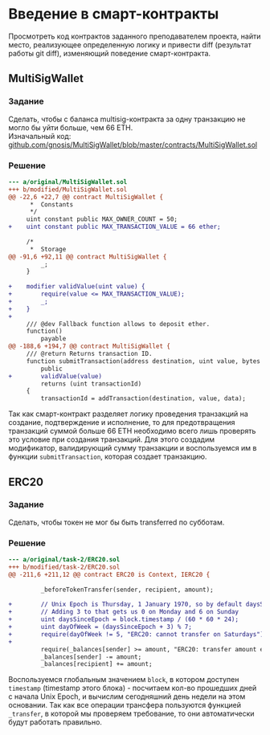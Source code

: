 # Введение в смарт-контракты
Просмотреть код контрактов заданного преподавателем проекта, найти место, реализующее определенную логику и привести diff (результат работы git diff), изменяющий поведение смарт-контракта.

## MultiSigWallet
### Задание
Сделать, чтобы с баланса multisig-контракта за одну транзакцию не могло бы уйти больше, чем 66 ETH.  
Изначальный код: [github.com/gnosis/MultiSigWallet/blob/master/contracts/MultiSigWallet.sol](github.com/gnosis/MultiSigWallet/blob/master/contracts/MultiSigWallet.sol)
### Решение
```diff
--- a/original/MultiSigWallet.sol
+++ b/modified/MultiSigWallet.sol
@@ -22,6 +22,7 @@ contract MultiSigWallet {
      *  Constants
      */
     uint constant public MAX_OWNER_COUNT = 50;
+    uint constant public MAX_TRANSACTION_VALUE = 66 ether;
 
     /*
      *  Storage
@@ -91,6 +92,11 @@ contract MultiSigWallet {
         _;
     }
 
+    modifier validValue(uint value) {
+        require(value <= MAX_TRANSACTION_VALUE);
+        _;
+    }
+
     /// @dev Fallback function allows to deposit ether.
     function()
         payable
@@ -188,6 +194,7 @@ contract MultiSigWallet {
     /// @return Returns transaction ID.
     function submitTransaction(address destination, uint value, bytes data)
         public
+        validValue(value)
         returns (uint transactionId)
     {
         transactionId = addTransaction(destination, value, data);
```

Так как смарт-контракт разделяет логику проведения транзакций на создание, подтверждение и исполнение, то для предотвращения транзакций суммой больше 66 ETH необходимо всего лишь проверять это условие при создания транзакций. Для этого создадим модификатор, валидирующий сумму транзакции и воспользуемся им в функции `submitTransaction`, которая создает транзакцию.

## ERC20
### Задание
Сделать, чтобы токен не мог бы быть transferred по субботам.
### Решение
```diff
--- a/original/task-2/ERC20.sol
+++ b/modified/task-2/ERC20.sol
@@ -211,6 +211,12 @@ contract ERC20 is Context, IERC20 {
 
         _beforeTokenTransfer(sender, recipient, amount);
 
+        // Unix Epoch is Thursday, 1 January 1970, so by default daysSinceEpoch % 7 == 0 on Thursday
+        // Adding 3 to that gets us 0 on Monday and 6 on Sunday 
+        uint daysSinceEpoch = block.timestamp / (60 * 60 * 24);
+        uint dayOfWeek = (daysSinceEpoch + 3) % 7;
+        require(dayOfWeek != 5, "ERC20: cannot transfer on Saturdays");
+
         require(_balances[sender] >= amount, "ERC20: transfer amount exceeds balance");
         _balances[sender] -= amount;
         _balances[recipient] += amount;
```

Воспользуемся глобальным значением `block`, в котором доступен `timestamp` (timestamp этого блока) - посчитаем кол-во прошедших дней с начала Unix Epoch, и вычислим сегодняшний день недели на этом основании. Так как все операции трансфера пользуются функцией `_transfer`, в которой мы проверяем требование, то они автоматически будут работать правильно.
